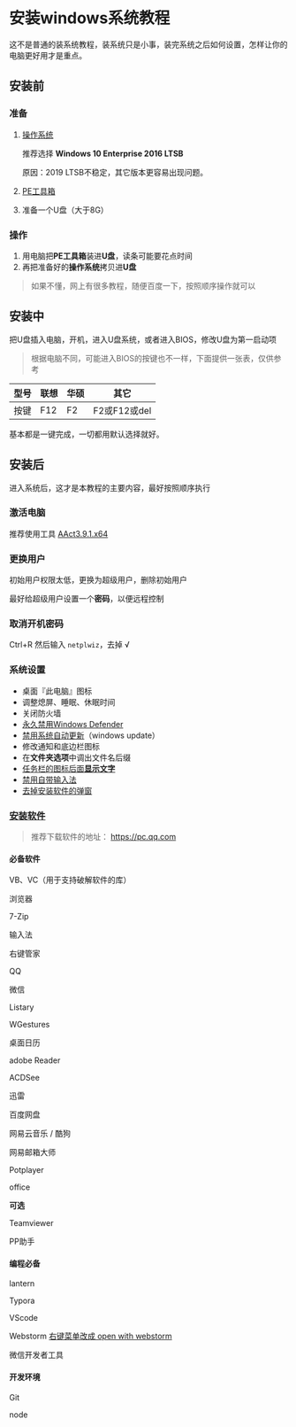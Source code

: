 # 安装windows系统教程

这不是普通的装系统教程，装系统只是小事，装完系统之后如何设置，怎样让你的电脑更好用才是重点。

## 安装前

### 准备

1. [操作系统](https://msdn.itellyou.cn/)

   推荐选择 **Windows 10 Enterprise 2016 LTSB**

   原因：2019 LTSB不稳定，其它版本更容易出现问题。

2. [PE工具箱](http://www.wepe.com.cn/download.html)

3. 准备一个U盘（大于8G）

### 操作

1. 用电脑把**PE工具箱**装进**U盘**，读条可能要花点时间
2. 再把准备好的**操作系统**拷贝进**U盘**

> 如果不懂，网上有很多教程，随便百度一下，按照顺序操作就可以

## 安装中

把U盘插入电脑，开机，进入U盘系统，或者进入BIOS，修改U盘为第一启动项

> 根据电脑不同，可能进入BIOS的按键也不一样，下面提供一张表，仅供参考

| 型号 | 联想 | 华硕 | 其它         |
| ---- | ---- | ---- | ------------ |
| 按键 | F12  | F2   | F2或F12或del |

基本都是一键完成，一切都用默认选择就好。

## 安装后

进入系统后，这才是本教程的主要内容，最好按照顺序执行

### 激活电脑

推荐使用工具 [AAct3.9.1.x64](https://pan.baidu.com/s/1t3eNajT-ONST3lN62KvVsQ)

### 更换用户

初始用户权限太低，更换为超级用户，删除初始用户

最好给超级用户设置一个**密码**，以便远程控制

### 取消开机密码

Ctrl+R 然后输入 `netplwiz`，去掉 √

### 系统设置

- 桌面『此电脑』图标
- 调整熄屏、睡眠、休眠时间
- 关闭防火墙
- [永久禁用Windows Defender](https://jingyan.baidu.com/article/c1a3101e639c6ade656deb17.html)
- [禁用系统自动更新](https://jingyan.baidu.com/article/9faa7231e7b78b473c28cbb6.html)（windows update）
- 修改通知和底边栏图标
- 在**文件夹选项**中调出文件名后缀
- [任务栏的图标后面**显示文字**](https://jingyan.baidu.com/article/67508eb403b0b29cca1ce4bd.html) 
- [禁用自带输入法](https://jingyan.baidu.com/article/e4511cf39d7c382b855eaf62.html) 
- [去掉安装软件的弹窗](https://jingyan.baidu.com/article/17bd8e52258a8985ab2bb883.html) 

### [安装软件](https://pan.baidu.com/s/1hAsz-9yxeE9NEFE2TdKA6w)

> 推荐下载软件的地址： https://pc.qq.com

#### 必备软件

VB、VC（用于支持破解软件的库）

浏览器

7-Zip

输入法

右键管家

QQ

微信

Listary

WGestures

桌面日历

adobe Reader

ACDSee

迅雷

百度网盘

网易云音乐 / 酷狗

网易邮箱大师

Potplayer

office

**可选**

Teamviewer

PP助手

#### 编程必备

 lantern

 Typora

 VScode

 Webstorm [右键菜单改成 open with webstorm](./windows-menu-change.md)

 微信开发者工具

####  开发环境

 Git

 node
